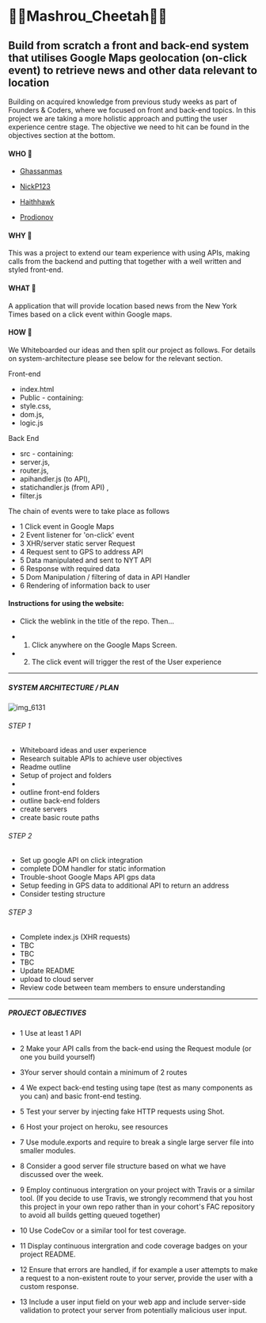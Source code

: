 
# :confetti_ball::confetti_ball:Mashrou_Cheetah:confetti_ball::confetti_ball:

## Build from scratch a front and back-end system that utilises Google Maps geolocation (on-click event) to retrieve news and other data relevant to location

Building on acquired knowledge from previous study weeks as part of Founders & Coders, where we focused on front and back-end topics. In this project we are taking a more holistic approach and putting the user experience centre stage. The objective we need to hit can be found in the objectives section at the bottom.


#### WHO :busts_in_silhouette:
 - <a href= "https://github.com/ghassanmas/ghassanmas.github.io">Ghassanmas</a>

 - <a href=
 "https://github.com/NickP123">NickP123</a>

 - <a href= "https://github.com/haithhawk/">Haithhawk</a>

 - <a href= "https://github.com/prodionov/prodionov.github.io">Prodionov</a>



#### WHY :key:

This was a project to extend our team experience with using APIs, making calls from the backend and putting that together with a well written and styled front-end.


#### WHAT	:loudspeaker:
A application that will provide location based news from the New York Times based on a click event within Google maps.

#### HOW :wrench:
We Whiteboarded our ideas and then split our project as follows. For details on system-architecture please see below for the relevant section.

Front-end
- index.html
- Public - containing:
- style.css,
- dom.js,
- logic.js

Back End
- src - containing:
- server.js,
- router.js,
- apihandler.js (to API),
- statichandler.js (from API) ,
- filter.js

The chain of events were to take place as follows

- 1 Click event in Google Maps
- 2 Event listener for 'on-click' event
- 3 XHR/server static server Request
- 4 Request sent to GPS to address API
- 5 Data manipulated and sent to NYT API
- 6 Response with required data
- 5 Dom Manipulation / filtering of data in API Handler
- 6 Rendering of information back to user

#### Instructions for using the website:
- Click the weblink in the title of the repo. Then...

- 1) Click anywhere on the Google Maps Screen.
- 2) The click event will trigger the rest of the User experience


----------------------------------


##### SYSTEM ARCHITECTURE / PLAN

![img_6131](https://user-images.githubusercontent.com/25667270/33375234-f0b7b202-d511-11e7-9210-2910ec98566d.jpg)


###### STEP 1
- Whiteboard ideas and user experience
- Research suitable APIs to achieve user objectives
- Readme outline
- Setup of project and folders
-
- outline front-end folders
- outline back-end folders
- create servers
- create basic route paths

###### STEP 2
- Set up google API on click integration
- complete DOM handler for static information
- Trouble-shoot Google Maps API gps data
- Setup feeding in GPS data to additional API to return an address
- Consider testing structure

###### STEP 3
- Complete index.js (XHR requests)
- TBC
- TBC
- TBC
- Update README
- upload to cloud server
- Review code between team members to ensure understanding

----------------------------------
##### PROJECT OBJECTIVES

- 1 Use at least 1 API

- 2 Make your API calls from the back-end using the Request module (or one you build yourself)

- 3Your server should contain a minimum of 2 routes

- 4 We expect back-end testing using tape (test as many components as you can) and basic front-end testing.

- 5 Test your server by injecting fake HTTP requests using Shot.

- 6 Host your project on heroku, see resources

- 7 Use module.exports and require to break a single large server file into smaller modules.

- 8 Consider a good server file structure based on what we have discussed over the week.

- 9 Employ continuous intergration on your project with Travis or a similar tool. (If you decide to use Travis, we strongly recommend that you host this project in your own repo rather than in your cohort's FAC repository to avoid all builds getting queued together)

- 10 Use CodeCov or a similar tool for test coverage.

- 11 Display continuous intergration and code coverage badges on your project README.

- 12 Ensure that errors are handled, if for example a user attempts to make a request to a non-existent route to your server, provide the user with a custom response.

- 13 Include a user input field on your web app and include server-side validation to protect your server from potentially malicious user input.
